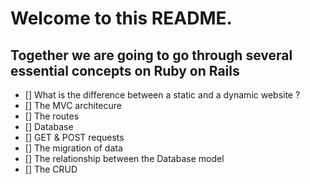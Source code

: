 # Welcome to this README.
## Together we are going to go through several essential concepts on Ruby on Rails




 - [] What is the difference between a static and a dynamic website ?
 - [] The MVC architecure
 - [] The routes
 - [] Database
 - [] GET & POST requests
 - [] The migration of data
 - [] The relationship between the Database model
 - [] The CRUD
